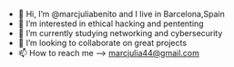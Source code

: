   - 👋 Hi, I’m @marcjuliabenito and I live in Barcelona,Spain
- 👀 I’m interested in ethical hacking and pententing
- 🌱 I’m currently studying networking and cybersecurity
- 💞️ I’m looking to collaborate on great projects
- 📫 How to reach me --> marcjulia44@gmail.com

<!---
marcjuliabenito/marcjuliabenito is a ✨ special ✨ repository because its `README.md` (this file) appears on your GitHub profile.
You can click the Preview link to take a look at your changes.
--->
